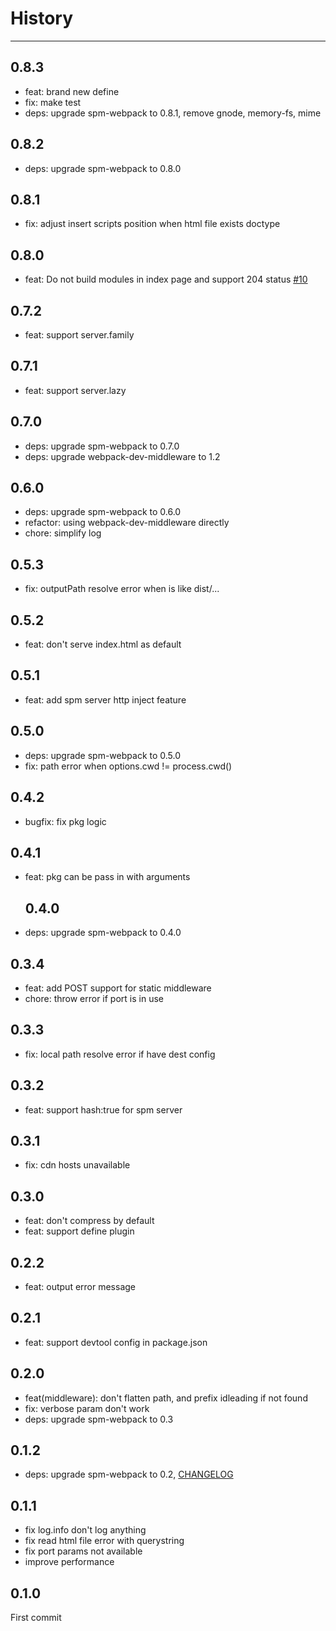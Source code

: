 # History

---

## 0.8.3 

- feat: brand new define
- fix: make test
- deps: upgrade spm-webpack to 0.8.1, remove gnode, memory-fs, mime

## 0.8.2 

- deps: upgrade spm-webpack to 0.8.0

## 0.8.1

- fix:  adjust insert scripts position when html file exists doctype

## 0.8.0

- feat: Do not build modules in index page and support 204 status  [#10](https://github.com/spmjs/spm-webpack-server/pull/10)

## 0.7.2

- feat: support server.family

## 0.7.1

- feat: support server.lazy

## 0.7.0

- deps: upgrade spm-webpack to 0.7.0
- deps: upgrade webpack-dev-middleware to 1.2

## 0.6.0

- deps: upgrade spm-webpack to 0.6.0
- refactor: using webpack-dev-middleware directly
- chore: simplify log

## 0.5.3

- fix: outputPath resolve error when is like dist/...

## 0.5.2

- feat: don't serve index.html as default

## 0.5.1

- feat: add spm server http inject feature

## 0.5.0

- deps: upgrade spm-webpack to 0.5.0
- fix: path error when options.cwd != process.cwd()

## 0.4.2

- bugfix: fix pkg logic

## 0.4.1

- feat: pkg can be pass in with arguments

  ## 0.4.0

- deps: upgrade spm-webpack to 0.4.0

## 0.3.4

- feat: add POST support for static middleware
- chore: throw error if port is in use

## 0.3.3

- fix: local path resolve error if have dest config

## 0.3.2

- feat: support hash:true for spm server

## 0.3.1

- fix: cdn hosts unavailable

## 0.3.0

- feat: don't compress by default
- feat: support define plugin

## 0.2.2

- feat: output error message

## 0.2.1

- feat: support devtool config in package.json

## 0.2.0

- feat(middleware): don't flatten path, and prefix idleading if not found
- fix: verbose param don't work
- deps: upgrade spm-webpack to 0.3

## 0.1.2

- deps: upgrade spm-webpack to 0.2, [CHANGELOG](https://github.com/spmjs/spm-webpack/blob/master/HISTORY.md)

## 0.1.1

- fix log.info don't log anything
- fix read html file error with querystring
- fix port params not available
- improve performance

## 0.1.0

First commit
